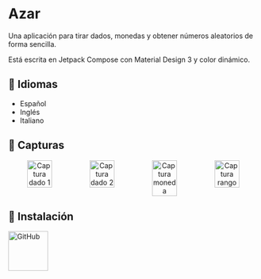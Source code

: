 # Azar

Una aplicación para tirar dados, monedas y obtener números aleatorios de forma sencilla.

Está escrita en Jetpack Compose con Material Design 3 y color dinámico.

## 📝 Idiomas

* Español
* Inglés
* Italiano

## 📸 Capturas

<div align="center" style="width: 100%; display: flex;">
  <img src="https://user-images.githubusercontent.com/68847306/185915043-439e6cfe-de3d-428e-a61d-d12de3dc008e.jpg" alt="Captura dado 1" width="40%">
  <img src="https://user-images.githubusercontent.com/68847306/185915048-b98f7fe7-0dda-45d8-8d5f-607ef64829fc.jpg" alt="Captura dado 2" width="40%">
  <img src="https://user-images.githubusercontent.com/68847306/185915051-5aa2fa93-acf0-42b4-8f00-cec9126d2ddd.jpg" alt="Captura moneda" width="40%">
  <img src="https://user-images.githubusercontent.com/68847306/185915055-8f6e404e-bdce-4f48-9c70-9e10a3db404f.jpg" alt="Captura rango" width="40%">
</div>

## 📲 Instalación

[<img src="https://github.com/machiav3lli/oandbackupx/blob/034b226cea5c1b30eb4f6a6f313e4dadcbb0ece4/badge_github.png" alt="GitHub" height="80">](https://github.com/DanielSevillano/azar/releases/latest)